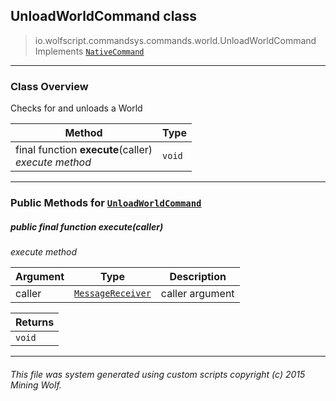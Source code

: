 ## UnloadWorldCommand __class__

>io.wolfscript.commandsys.commands.world.UnloadWorldCommand
>Implements [`NativeCommand`](../../NativeCommand.md)

---

### Class Overview

Checks for and unloads a World

Method | Type   
--- | :--- 
final function __execute__(caller) <br> _execute method_ | `void`



---


### Public Methods for [`UnloadWorldCommand`](UnloadWorldCommand.md)

##### <a id='execute'></a>public final function __execute__(caller)

_execute method_

Argument | Type | Description  
--- | --- | --- 
caller | [`MessageReceiver`](../../../chat/MessageReceiver.md) | caller argument

Returns | 
--- | 
`void` |


---


###### This file was system generated using custom scripts copyright (c) 2015 Mining Wolf.
	

